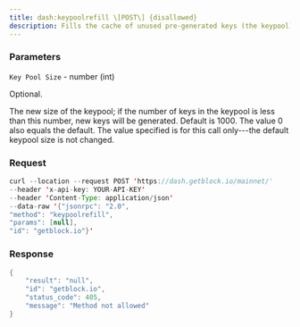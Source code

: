 ```yaml
---
title: dash:keypoolrefill \[POST\] {disallowed}
description: Fills the cache of unused pre-generated keys (the keypool).
---
```


### Parameters


`Key Pool Size` - number (int)

Optional.

The new size of the keypool; if the number of keys in the keypool is
less than this number, new keys will be generated. Default is 1000. The
value 0 also equals the default. The value specified is for this call
only---the default keypool size is not changed.

### Request

``` java
curl --location --request POST 'https://dash.getblock.io/mainnet/' 
--header 'x-api-key: YOUR-API-KEY' 
--header 'Content-Type: application/json' 
--data-raw '{"jsonrpc": "2.0",
"method": "keypoolrefill",
"params": [null],
"id": "getblock.io"}'
```

###  Response

``` java
{
    "result": "null",
    "id": "getblock.io",
    "status_code": 405,
    "message": "Method not allowed"
}
```

